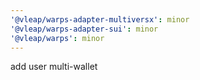 ```yaml
---
'@vleap/warps-adapter-multiversx': minor
'@vleap/warps-adapter-sui': minor
'@vleap/warps': minor
---
```


add user multi-wallet
